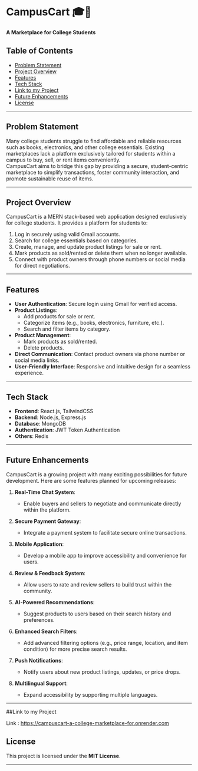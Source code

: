 # CampusCart 🎓🛒  
**A Marketplace for College Students**

## Table of Contents  
- [Problem Statement](#problem-statement)  
- [Project Overview](#project-overview)  
- [Features](#features)  
- [Tech Stack](#tech-stack)  
- [Link to my Project](#access-to-my-process) 
- [Future Enhancements](#future-enhancements)  
- [License](#license)  

---

## Problem Statement  
Many college students struggle to find affordable and reliable resources such as books, electronics, and other college essentials. Existing marketplaces lack a platform exclusively tailored for students within a campus to buy, sell, or rent items conveniently.  
CampusCart aims to bridge this gap by providing a secure, student-centric marketplace to simplify transactions, foster community interaction, and promote sustainable reuse of items.

---

## Project Overview  
CampusCart is a MERN stack-based web application designed exclusively for college students. It provides a platform for students to:  
1. Log in securely using valid Gmail accounts.  
2. Search for college essentials based on categories.  
3. Create, manage, and update product listings for sale or rent.  
4. Mark products as sold/rented or delete them when no longer available.  
5. Connect with product owners through phone numbers or social media for direct negotiations.

---

## Features  
- **User Authentication**: Secure login using Gmail for verified access.  
- **Product Listings**:  
  - Add products for sale or rent.  
  - Categorize items (e.g., books, electronics, furniture, etc.).  
  - Search and filter items by category.  
- **Product Management**:  
  - Mark products as sold/rented.  
  - Delete products.  
- **Direct Communication**: Contact product owners via phone number or social media links.  
- **User-Friendly Interface**: Responsive and intuitive design for a seamless experience.  

---

## Tech Stack  
- **Frontend**: React.js, TailwindCSS  
- **Backend**: Node.js, Express.js  
- **Database**: MongoDB  
- **Authentication**: JWT Token Authentication  
- **Others**: Redis 

---


## Future Enhancements  
CampusCart is a growing project with many exciting possibilities for future development. Here are some features planned for upcoming releases:  

1. **Real-Time Chat System**:  
   - Enable buyers and sellers to negotiate and communicate directly within the platform.  

2. **Secure Payment Gateway**:  
   - Integrate a payment system to facilitate secure online transactions.  

3. **Mobile Application**:  
   - Develop a mobile app to improve accessibility and convenience for users.  

4. **Review & Feedback System**:  
   - Allow users to rate and review sellers to build trust within the community.  

5. **AI-Powered Recommendations**:  
   - Suggest products to users based on their search history and preferences.  

6. **Enhanced Search Filters**:  
   - Add advanced filtering options (e.g., price range, location, and item condition) for more precise search results.  

7. **Push Notifications**:  
   - Notify users about new product listings, updates, or price drops.  

8. **Multilingual Support**:  
   - Expand accessibility by supporting multiple languages.  

---

##Link to my Project

Link : https://campuscart-a-college-marketplace-for.onrender.com

## License  
This project is licensed under the **MIT License**.  

---


